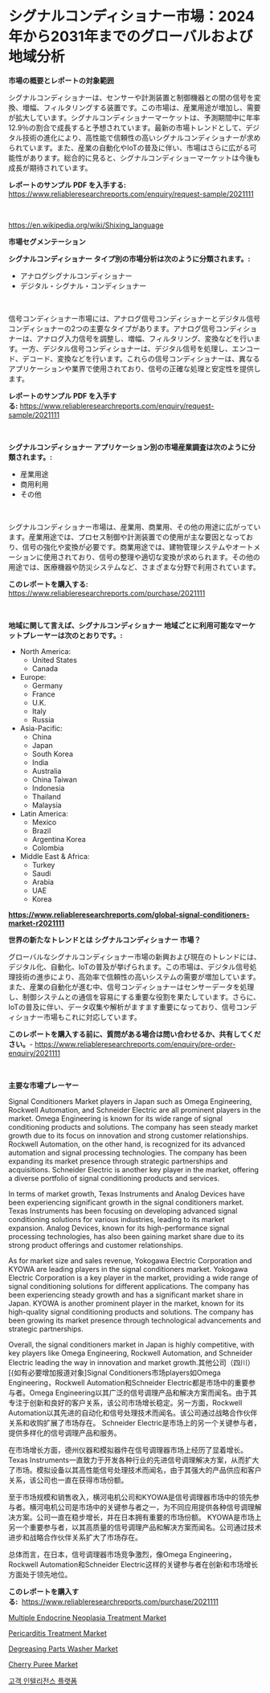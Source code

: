 <p><h1>シグナルコンディショナー市場：2024年から2031年までのグローバルおよび地域分析</h1></p><p><strong>市場の概要とレポートの対象範囲</strong></p>
<p><p>シグナルコンディショナーは、センサーや計測装置と制御機器との間の信号を変換、増幅、フィルタリングする装置です。この市場は、産業用途が増加し、需要が拡大しています。シグナルコンディショナーマーケットは、予測期間中に年率12.9％の割合で成長すると予想されています。最新の市場トレンドとして、デジタル技術の進化により、高性能で信頼性の高いシグナルコンディショナーが求められています。また、産業の自動化やIoTの普及に伴い、市場はさらに広がる可能性があります。総合的に見ると、シグナルコンディショーマーケットは今後も成長が期待されています。</p></p>
<p><strong>レポートのサンプル PDF を入手する:</strong> <a href="https://www.reliableresearchreports.com/enquiry/request-sample/2021111">https://www.reliableresearchreports.com/enquiry/request-sample/2021111</a></p>
<p>&nbsp;</p>
<p><a href="https://en.wikipedia.org/wiki/Shixing_language">https://en.wikipedia.org/wiki/Shixing_language</a></p>
<p><strong>市場セグメンテーション</strong></p>
<p><strong>シグナルコンディショナー タイプ別の市場分析は次のように分類されます。:</strong></p>
<p><ul><li>アナログシグナルコンディショナー</li><li>デジタル・シグナル・コンディショナー</li></ul></p>
<p>&nbsp;</p>
<p><p>信号コンディショナー市場には、アナログ信号コンディショナーとデジタル信号コンディショナーの2つの主要なタイプがあります。アナログ信号コンディショナーは、アナログ入力信号を調整し、増幅、フィルタリング、変換などを行います。一方、デジタル信号コンディショナーは、デジタル信号を処理し、エンコード、デコード、変換などを行います。これらの信号コンディショナーは、異なるアプリケーションや業界で使用されており、信号の正確な処理と安定性を提供します。</p></p>
<p><strong>レポートのサンプル PDF を入手する:</strong>&nbsp;<a href="https://www.reliableresearchreports.com/enquiry/request-sample/2021111">https://www.reliableresearchreports.com/enquiry/request-sample/2021111</a></p>
<p>&nbsp;</p>
<p><strong> シグナルコンディショナー アプリケーション別の市場産業調査は次のように分類されます。:</strong></p>
<p><ul><li>産業用途</li><li>商用利用</li><li>その他</li></ul></p>
<p>&nbsp;</p>
<p><p>シグナルコンディショナー市場は、産業用、商業用、その他の用途に広がっています。産業用途では、プロセス制御や計測装置での使用が主な要因となっており、信号の強化や変換が必要です。商業用途では、建物管理システムやオートメーションに使用されており、信号の整理や適切な変換が求められます。その他の用途では、医療機器や防災システムなど、さまざまな分野で利用されています。</p></p>
<p><strong>このレポートを購入する:</strong>&nbsp; <a href="https://www.reliableresearchreports.com/purchase/2021111">https://www.reliableresearchreports.com/purchase/2021111</a></p>
<p>&nbsp;</p>
<p><strong>地域に関して言えば、シグナルコンディショナー 地域ごとに利用可能なマーケットプレーヤーは次のとおりです。:</strong></p>
<p><ul>
    <li>
        North America:
        <ul>
            <li>United States</li>
            <li>Canada</li>
        </ul>
    </li>
    <li>
        Europe:
        <ul>
            <li>Germany</li>
            <li>France</li>
            <li>U.K.</li>
            <li>Italy</li>
            <li>Russia</li>
        </ul>
    </li>
    <li>
        Asia-Pacific:
        <ul>
            <li>China</li>
            <li>Japan</li>
            <li>South Korea</li>
            <li>India</li>
            <li>Australia</li>
            <li>China Taiwan</li>
            <li>Indonesia</li>
            <li>Thailand</li>
            <li>Malaysia</li>
        </ul>
    </li>
    <li>
        Latin America:
        <ul>
            <li>Mexico</li>
            <li>Brazil</li>
            <li>Argentina Korea</li>
            <li>Colombia</li>
        </ul>
    </li>
    <li>
        Middle East & Africa:
        <ul>
            <li>Turkey</li>
            <li>Saudi</li>
            <li>Arabia</li>
            <li>UAE</li>
            <li>Korea</li>
        </ul>
    </li>
    </ul></p>
<p><strong><a href="https://www.reliableresearchreports.com/global-signal-conditioners-market-r2021111">https://www.reliableresearchreports.com/global-signal-conditioners-market-r2021111</a></strong>&nbsp;</p>
<p><strong>世界の新たなトレンドとは シグナルコンディショナー 市場？</strong></p>
<p><p>グローバルなシグナルコンディショナー市場の新興および現在のトレンドには、デジタル化、自動化、IoTの普及が挙げられます。この市場は、デジタル信号処理技術の進歩により、高効率で信頼性の高いシステムの需要が増加しています。また、産業の自動化が進む中、信号コンディショナーはセンサーデータを処理し、制御システムとの通信を容易にする重要な役割を果たしています。さらに、IoTの普及に伴い、データ収集や解析がますます重要になっており、信号コンディショナー市場もこれに対応しています。</p></p>
<p><strong>このレポートを購入する前に、質問がある場合は問い合わせるか、共有してください。</strong>- <a href="https://www.reliableresearchreports.com/enquiry/pre-order-enquiry/2021111">https://www.reliableresearchreports.com/enquiry/pre-order-enquiry/2021111</a></p>
<p>&nbsp;</p>
<p><strong>主要な市場プレーヤー</strong></p>
<p><p>Signal Conditioners Market players in Japan such as Omega Engineering, Rockwell Automation, and Schneider Electric are all prominent players in the market. Omega Engineering is known for its wide range of signal conditioning products and solutions. The company has seen steady market growth due to its focus on innovation and strong customer relationships. Rockwell Automation, on the other hand, is recognized for its advanced automation and signal processing technologies. The company has been expanding its market presence through strategic partnerships and acquisitions. Schneider Electric is another key player in the market, offering a diverse portfolio of signal conditioning products and services.</p><p>In terms of market growth, Texas Instruments and Analog Devices have been experiencing significant growth in the signal conditioners market. Texas Instruments has been focusing on developing advanced signal conditioning solutions for various industries, leading to its market expansion. Analog Devices, known for its high-performance signal processing technologies, has also been gaining market share due to its strong product offerings and customer relationships.</p><p>As for market size and sales revenue, Yokogawa Electric Corporation and KYOWA are leading players in the signal conditioners market. Yokogawa Electric Corporation is a key player in the market, providing a wide range of signal conditioning solutions for different applications. The company has been experiencing steady growth and has a significant market share in Japan. KYOWA is another prominent player in the market, known for its high-quality signal conditioning products and solutions. The company has been growing its market presence through technological advancements and strategic partnerships.</p><p>Overall, the signal conditioners market in Japan is highly competitive, with key players like Omega Engineering, Rockwell Automation, and Schneider Electric leading the way in innovation and market growth.其他公司（四川）[{如有必要增加报道对象]Signal Conditioners市场players如Omega Engineering，Rockwell Automation和Schneider Electric都是市场中的重要参与者。Omega Engineering以其广泛的信号调理产品和解决方案而闻名。由于其专注于创新和良好的客户关系，该公司市场增长稳定。另一方面，Rockwell Automation以其先进的自动化和信号处理技术而闻名。该公司通过战略合作伙伴关系和收购扩展了市场存在。 Schneider Electric是市场上的另一个关键参与者，提供多样化的信号调理产品和服务。</p><p>在市场增长方面，德州仪器和模拟器件在信号调理器市场上经历了显着增长。 Texas Instruments一直致力于开发各种行业的先进信号调理解决方案，从而扩大了市场。模拟设备以其高性能信号处理技术而闻名，由于其强大的产品供应和客户关系，该公司也一直在获得市场份额。</p><p>至于市场规模和销售收入，横河电机公司和KYOWA是信号调理器市场中的领先参与者。横河电机公司是市场中的关键参与者之一，为不同应用提供各种信号调理解决方案。公司一直在稳步增长，并在日本拥有重要的市场份额。 KYOWA是市场上另一个重要参与者，以其高质量的信号调理产品和解决方案而闻名。公司通过技术进步和战略合作伙伴关系扩大了市场存在。</p><p>总体而言，在日本，信号调理器市场竞争激烈，像Omega Engineering，Rockwell Automation和Schneider Electric这样的关键参与者在创新和市场增长方面处于领先地位。</p></p>
<p><strong>このレポートを購入する:</strong>&nbsp;&nbsp;<a href="https://www.reliableresearchreports.com/purchase/2021111">https://www.reliableresearchreports.com/purchase/2021111</a></p>
<p><p><a href="https://issuu.com/reportprime-2/docs/multiple-endocrine-neoplasia-treatment-market-size">Multiple Endocrine Neoplasia Treatment Market</a></p><p><a href="https://issuu.com/reportprime-2/docs/pericarditis-treatment-market-size-2030.pptx">Pericarditis Treatment Market</a></p><p><a href="https://medium.com/@max.sanderson5645/degreasing-parts-washer-market-size-is-growing-at-cagr-of-10-8-ccd680ed0ef6">Degreasing Parts Washer Market</a></p><p><a href="https://github.com/prosalinda88/Market-Research-Report-List-5/blob/main/cherry-puree-market.md">Cherry Puree Market</a></p><p><a href="https://medium.com/@jerrodhilll68/%EA%B8%80%EB%A1%9C%EB%B2%8C-%EA%B3%A0%EA%B0%9D-%EC%9D%B8%ED%85%94%EB%A6%AC%EC%A0%84%EC%8A%A4-%ED%94%8C%EB%9E%AB%ED%8F%BC-%EC%8B%9C%EC%9E%A5-%EB%8F%99%ED%96%A5%EC%97%90-%EB%8C%80%ED%95%9C-%EC%A0%84%EB%9E%B5%EC%A0%81-%EC%9D%B8%EC%82%AC%EC%9D%B4%ED%8A%B8-2024%EB%85%84-2031%EB%85%84-175-%ED%8E%98%EC%9D%B4%EC%A7%80%EC%97%90%EC%84%9C-%EB%8B%A4%EB%A3%A8%EC%96%B4%EC%A1%8C%EC%8A%B5%EB%8B%88%EB%8B%A4-af1a02f136d8">고객 인텔리전스 플랫폼</a></p></p>